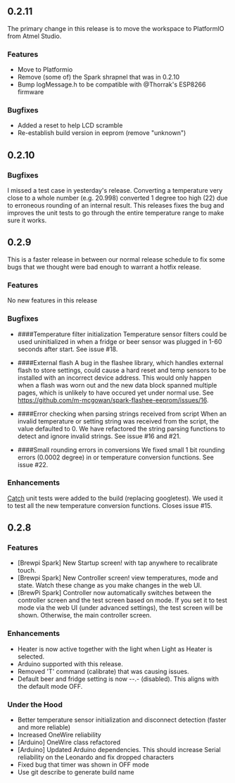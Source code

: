 ## 0.2.11
The primary change in this release is to move the workspace to PlatformIO from Atmel Studio.

### Features
 - Move to Platformio
 - Remove (some of) the Spark shrapnel that was in 0.2.10
 - Bump logMessage.h to be compatible with @Thorrak's ESP8266 firmware

### Bugfixes
 - Added a reset to help LCD scramble
 - Re-establish build version in eeprom (remove "unknown")

## 0.2.10
### Bugfixes
I missed a test case in yesterday's release. Converting a temperature very close to a whole number (e.g. 20.998) converted 1 degree too high (22) due to erroneous rounding of an internal result. This releases fixes the bug and improves the unit tests to go through the entire temperature range to make sure it works.

## 0.2.9
This is a faster release in between our normal release schedule to fix some bugs that we thought were bad enough to warrant a hotfix release.

### Features
No new features in this release

### Bugfixes
- ####Temperature filter initialization
Temperature sensor filters could be used uninitialized in when a fridge or beer sensor was plugged in 1-60 seconds after start. See issue #18.

- ####External flash
A bug in the flashee library, which handles external flash to store settings, could cause a hard reset and temp sensors to be installed with an incorrect device address. This would only happen when a flash was worn out and the new data block spanned multiple pages, which is unlikely to have occured yet under normal use. See https://github.com/m-mcgowan/spark-flashee-eeprom/issues/16.

- ####Error checking when parsing strings received from script
When an invalid temperature or setting string was received from the script, the value defaulted to 0. We have refactored the string parsing functions to detect and ignore invalid strings. See issue #16 and #21.

- ####Small rounding errors in conversions
We fixed small 1 bit rounding errors (0.0002 degree) in or temperature conversion functions. See issue #22.


### Enhancements
[Catch](https://github.com/philsquared/Catch) unit tests were added to the build (replacing googletest). We used it to test all the new temperature conversion functions. Closes issue #15.


## 0.2.8

### Features

- [Brewpi Spark] New Startup screen! with tap anywhere to recalibrate touch.
- [Brewpi Spark] New Controller screen! view temperatures, mode and state. Watch these change as you make changes in the web UI. 
- [BrewPi Spark] Controller now automatically switches between the controller screen and the test screen based on mode. If you set it to test mode via the web UI (under advanced settings), the test screen will be shown. Otherwise, the main controller screen.

### Enhancements

- Heater is now active together with the light when Light as Heater is selected.
- Arduino supported with this release.
- Removed 'T' command (calibrate) that was causing issues.
- Default beer and fridge setting is now --.- (disabled). This aligns with the default mode OFF.


### Under the Hood

- Better temperature sensor initialization and disconnect detection (faster and more reliable)
- Increased OneWire reliability
- [Arduino] OneWire class refactored
- [Arduino] Updated Arduino dependencies. This should increase Serial reliability on the Leonardo and fix dropped characters
- Fixed bug that timer was shown in OFF mode
- Use git describe to generate build name

<!--stackedit_data:
eyJoaXN0b3J5IjpbLTEwNDYyODE3MjZdfQ==
-->